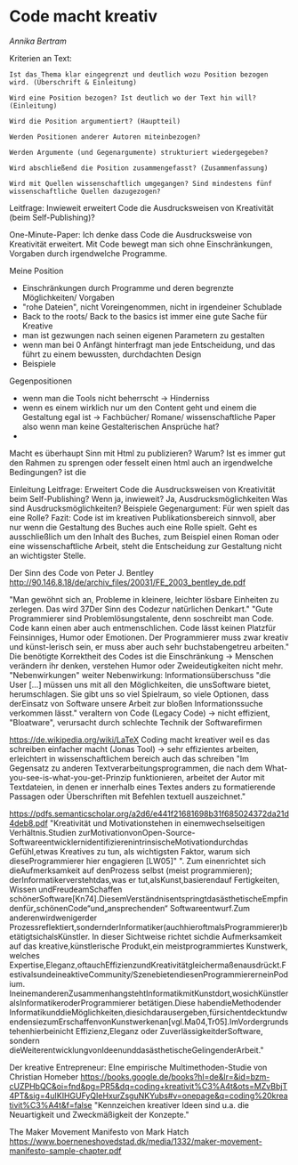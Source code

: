
# Code macht kreativ
*Annika Bertram*

Kriterien an Text:

    Ist das Thema klar eingegrenzt und deutlich wozu Position bezogen wird. (Überschrift & Einleitung)

    Wird eine Position bezogen? Ist deutlich wo der Text hin will? (Einleitung)

    Wird die Position argumentiert? (Hauptteil)

    Werden Positionen anderer Autoren miteinbezogen?

    Werden Argumente (und Gegenargumente) strukturiert wiedergegeben?

    Wird abschließend die Position zusammengefasst? (Zusammenfassung)

    Wird mit Quellen wissenschaftlich umgegangen? Sind mindestens fünf wissenschaftliche Quellen dazugezogen?

Leitfrage:
Inwieweit erweitert Code die Ausdrucksweisen von Kreativität (beim Self-Publishing)?

One-Minute-Paper:
Ich denke dass Code die Ausdrucksweise von Kreativität erweitert. Mit Code bewegt man sich ohne Einschränkungen, Vorgaben durch irgendwelche Programme.

Meine Position
- Einschränkungen durch Programme und deren begrenzte Möglichkeiten/ Vorgaben
- "rohe Dateien", nicht Voreingenommen, nicht in irgendeiner Schublade
- Back to the roots/ Back to the basics ist immer eine gute Sache für Kreative
- man ist gezwungen nach seinen eigenen Parametern zu gestalten
- wenn man bei 0 Anfängt hinterfragt man jede Entscheidung, und das führt zu einem bewussten, durchdachten Design
- Beispiele

Gegenpositionen
- wenn man die Tools nicht beherrscht -> Hinderniss
- wenn es einem wirklich nur um den Content geht und einem die Gestaltung egal ist -> Fachbücher/ Romane/ wissenschaftliche Paper also wenn man keine Gestalterischen Ansprüche hat?
- 


Macht es überhaupt Sinn mit Html zu publizieren?
Warum?
Ist es immer gut den Rahmen zu sprengen oder fesselt einen html auch an irgendwelche Bedingungen?
ist die 

Einleitung
Leitfrage: Erweitert Code die Ausdrucksweisen von Kreativität beim Self-Publishing? Wenn ja, inwieweit?
Ja, Ausdrucksmöglichkeiten
Was sind Ausdrucksmöglichkeiten?
Beispiele
Gegenargument: Für wen spielt das eine Rolle?
Fazit: Code ist im kreativen Publikationsbereich sinnvoll, aber nur wenn die Gestaltung des Buches auch eine Rolle spielt. Geht es ausschließlich um den Inhalt des Buches, zum Beispiel einen Roman oder eine wissenschaftliche Arbeit, steht die Entscheidung zur Gestaltung nicht an wichtigster Stelle.


Der Sinn des Code von Peter J. Bentley
http://90.146.8.18/de/archiv_files/20031/FE_2003_bentley_de.pdf

"Man gewöhnt sich an, Probleme in kleinere, leichter lösbare Einheiten zu zerlegen. Das wird
37Der Sinn des Codezur natürlichen Denkart."
"Gute Programmierer sind Problemlösungstalente, denn soschreibt man Code. Code kann einen aber auch entmenschlichen. Code lässt keinen Platzfür Feinsinniges, Humor oder Emotionen. Der Programmierer muss zwar kreativ und künst-lerisch sein, er muss aber auch sehr buchstabengetreu arbeiten."
Die benötigte Korrektheit des Codes ist die Einschränkung -> Menschen verändern ihr denken, verstehen Humor oder Zweideutigkeiten nicht mehr. "Nebenwirkungen" weiter Nebenwirkung: Informationsüberschuss
"die User [...] müssen uns mit all den Möglichkeiten, die unsSoftware bietet, herumschlagen. Sie gibt uns so viel Spielraum, so viele Optionen, dass derEinsatz von Software unsere Arbeit zur bloßen Informationssuche verkommen lässt."
veraltern von Code (Legacy Code) -> nicht effizient, "Bloatware", verursacht durch schlechte Technik der Softwarefirmen


https://de.wikipedia.org/wiki/LaTeX
Coding macht kreativer weil es das schreiben einfacher macht (Jonas Tool) -> sehr effizientes arbeiten, erleichtert in wissenschaftlichem bereich auch das schreiben
"Im Gegensatz zu anderen Textverarbeitungsprogrammen, die nach dem What-you-see-is-what-you-get-Prinzip funktionieren, arbeitet der Autor mit Textdateien, in denen er innerhalb eines Textes anders zu formatierende Passagen oder Überschriften mit Befehlen textuell auszeichnet."


https://pdfs.semanticscholar.org/a2d6/e441f21681698b31f685024372da21d4deb8.pdf
"Kreativität und Motivationstehen in einemwechselseitigen Verhältnis.Studien zurMotivationvonOpen-Source-SoftwareentwicklernidentifizierenintrinsischeMotivationdurchdas Gefühl,etwas Kreatives zu tun, als wichtigsten Faktor, warum sich dieseProgrammierer hier engagieren [LW05]"
". Zum einenrichtet sich dieAufmerksamkeit auf denProzess selbst (meist programmieren); derInformatikerverstehtdas,was er tut,alsKunst,basierendauf Fertigkeiten, Wissen undFreudeamSchaffen schönerSoftware[Kn74].DiesemVerständnisentspringtdasästhetischeEmpfindenfür„schönenCode“und„ansprechenden“ Softwareentwurf.Zum anderenwirdwenigerder Prozessreflektiert,sondernderInformatiker(auchhieroftmalsProgrammierer)betätigtsichalsKünstler. In dieser Sichtweise richtet sichdie Aufmerksamkeit auf das kreative,künstlerische Produkt,ein meistprogrammiertes Kunstwerk, welches Expertise,Eleganz,oftauchEffizienzundKreativitätgleichermaßenausdrückt.FestivalsundeineaktiveCommunity/SzenebietendiesenProgrammiererneinPodium.
IneinemanderenZusammenhangstehtInformatikmitKunstdort,wosichKünstleralsInformatikeroderProgrammierer betätigen.Diese habendieMethodender InformatikunddieMöglichkeiten,diesichdarausergeben,fürsichentdecktundwendensiezumErschaffenvonKunstwerkenan[vgl.Ma04,Tr05].ImVordergrundstehenhierbeinicht Effizienz,Eleganz oder ZuverlässigkeitderSoftware, sondern dieWeiterentwicklungvonIdeenunddasästhetischeGelingenderArbeit."

Der kreative Entrepreneur: EIne empirische Multimethoden-Studie von Christian Homeber
https://books.google.de/books?hl=de&lr=&id=bzm-cUZPHbQC&oi=fnd&pg=PR5&dq=coding+kreativit%C3%A4t&ots=MZvBbjT4PT&sig=4uIKIHGUFyQIeHxurZsguNKYubs#v=onepage&q=coding%20kreativit%C3%A4t&f=false
"Kennzeichen kreativer Ideen sind u.a. die Neuartigkeit und Zweckmäßigkeit der Konzepte."

The Maker Movement Manifesto von Mark Hatch
https://www.boerneneshovedstad.dk/media/1332/maker-movement-manifesto-sample-chapter.pdf
